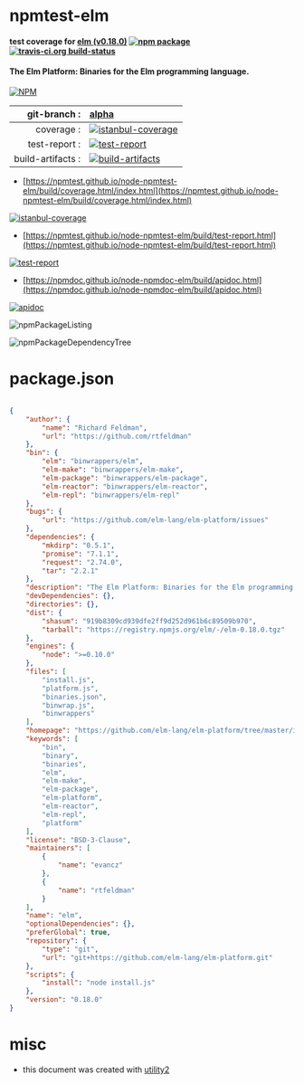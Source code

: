 # npmtest-elm

#### test coverage for  [elm (v0.18.0)](https://github.com/elm-lang/elm-platform/tree/master/installers/npm)  [![npm package](https://img.shields.io/npm/v/npmtest-elm.svg?style=flat-square)](https://www.npmjs.org/package/npmtest-elm) [![travis-ci.org build-status](https://api.travis-ci.org/npmtest/node-npmtest-elm.svg)](https://travis-ci.org/npmtest/node-npmtest-elm)

#### The Elm Platform: Binaries for the Elm programming language.

[![NPM](https://nodei.co/npm/elm.png?downloads=true&downloadRank=true&stars=true)](https://www.npmjs.com/package/elm)

| git-branch : | [alpha](https://github.com/npmtest/node-npmtest-elm/tree/alpha)|
|--:|:--|
| coverage : | [![istanbul-coverage](https://npmtest.github.io/node-npmtest-elm/build/coverage.badge.svg)](https://npmtest.github.io/node-npmtest-elm/build/coverage.html/index.html)|
| test-report : | [![test-report](https://npmtest.github.io/node-npmtest-elm/build/test-report.badge.svg)](https://npmtest.github.io/node-npmtest-elm/build/test-report.html)|
| build-artifacts : | [![build-artifacts](https://npmtest.github.io/node-npmtest-elm/glyphicons_144_folder_open.png)](https://github.com/npmtest/node-npmtest-elm/tree/gh-pages/build)|

- [https://npmtest.github.io/node-npmtest-elm/build/coverage.html/index.html](https://npmtest.github.io/node-npmtest-elm/build/coverage.html/index.html)

[![istanbul-coverage](https://npmtest.github.io/node-npmtest-elm/build/screenCapture.buildCi.browser.%252Ftmp%252Fbuild%252Fcoverage.lib.html.png)](https://npmtest.github.io/node-npmtest-elm/build/coverage.html/index.html)

- [https://npmtest.github.io/node-npmtest-elm/build/test-report.html](https://npmtest.github.io/node-npmtest-elm/build/test-report.html)

[![test-report](https://npmtest.github.io/node-npmtest-elm/build/screenCapture.buildCi.browser.%252Ftmp%252Fbuild%252Ftest-report.html.png)](https://npmtest.github.io/node-npmtest-elm/build/test-report.html)

- [https://npmdoc.github.io/node-npmdoc-elm/build/apidoc.html](https://npmdoc.github.io/node-npmdoc-elm/build/apidoc.html)

[![apidoc](https://npmdoc.github.io/node-npmdoc-elm/build/screenCapture.buildCi.browser.%252Ftmp%252Fbuild%252Fapidoc.html.png)](https://npmdoc.github.io/node-npmdoc-elm/build/apidoc.html)

![npmPackageListing](https://npmtest.github.io/node-npmtest-elm/build/screenCapture.npmPackageListing.svg)

![npmPackageDependencyTree](https://npmtest.github.io/node-npmtest-elm/build/screenCapture.npmPackageDependencyTree.svg)



# package.json

```json

{
    "author": {
        "name": "Richard Feldman",
        "url": "https://github.com/rtfeldman"
    },
    "bin": {
        "elm": "binwrappers/elm",
        "elm-make": "binwrappers/elm-make",
        "elm-package": "binwrappers/elm-package",
        "elm-reactor": "binwrappers/elm-reactor",
        "elm-repl": "binwrappers/elm-repl"
    },
    "bugs": {
        "url": "https://github.com/elm-lang/elm-platform/issues"
    },
    "dependencies": {
        "mkdirp": "0.5.1",
        "promise": "7.1.1",
        "request": "2.74.0",
        "tar": "2.2.1"
    },
    "description": "The Elm Platform: Binaries for the Elm programming language.",
    "devDependencies": {},
    "directories": {},
    "dist": {
        "shasum": "919b8309cd939dfe2ff9d252d961b6c89509b970",
        "tarball": "https://registry.npmjs.org/elm/-/elm-0.18.0.tgz"
    },
    "engines": {
        "node": ">=0.10.0"
    },
    "files": [
        "install.js",
        "platform.js",
        "binaries.json",
        "binwrap.js",
        "binwrappers"
    ],
    "homepage": "https://github.com/elm-lang/elm-platform/tree/master/installers/npm",
    "keywords": [
        "bin",
        "binary",
        "binaries",
        "elm",
        "elm-make",
        "elm-package",
        "elm-platform",
        "elm-reactor",
        "elm-repl",
        "platform"
    ],
    "license": "BSD-3-Clause",
    "maintainers": [
        {
            "name": "evancz"
        },
        {
            "name": "rtfeldman"
        }
    ],
    "name": "elm",
    "optionalDependencies": {},
    "preferGlobal": true,
    "repository": {
        "type": "git",
        "url": "git+https://github.com/elm-lang/elm-platform.git"
    },
    "scripts": {
        "install": "node install.js"
    },
    "version": "0.18.0"
}
```



# misc
- this document was created with [utility2](https://github.com/kaizhu256/node-utility2)
